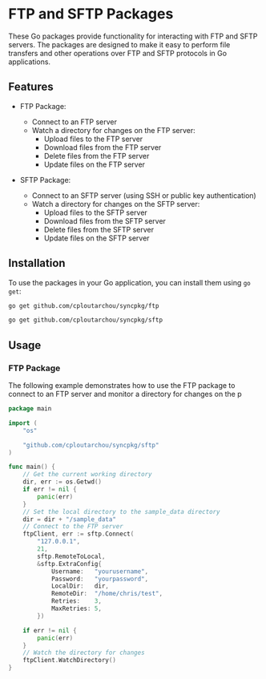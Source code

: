 # FTP and SFTP Packages

These Go packages provide functionality for interacting with FTP and SFTP servers. The packages are designed to make it easy to perform file transfers and other operations over FTP and SFTP protocols in Go applications.

## Features

- FTP Package:
  - Connect to an FTP server
  - Watch a directory for changes on the FTP server:
    - Upload files to the FTP server
	- Download files from the FTP server
	- Delete files from the FTP server
	- Update files on the FTP server


- SFTP Package:
  - Connect to an SFTP server (using SSH or public key authentication)
  - Watch a directory for changes on the SFTP server:
	- Upload files to the SFTP server
	- Download files from the SFTP server
	- Delete files from the SFTP server
	- Update files on the SFTP server


## Installation

To use the packages in your Go application, you can install them using `go get`:

```bash
go get github.com/cploutarchou/syncpkg/ftp
```

```bash
go get github.com/cploutarchou/syncpkg/sftp
```

## Usage

### FTP Package

The following example demonstrates how to use the FTP package to connect to an FTP server and monitor a directory for changes on the p

```go
package main

import (
	"os"

	"github.com/cploutarchou/syncpkg/sftp"
)

func main() {
	// Get the current working directory
	dir, err := os.Getwd()
	if err != nil {
		panic(err)
	}
	// Set the local directory to the sample_data directory
	dir = dir + "/sample_data"
	// Connect to the FTP server
	ftpClient, err := sftp.Connect(
		"127.0.0.1",
		21,
		sftp.RemoteToLocal,
		&sftp.ExtraConfig{
			Username:   "yourusername",
			Password:   "yourpassword",
			LocalDir:   dir,
			RemoteDir:  "/home/chris/test",
			Retries:    3,
			MaxRetries: 5,
		})

	if err != nil {
		panic(err)
	}
	// Watch the directory for changes
	ftpClient.WatchDirectory()
}

```

